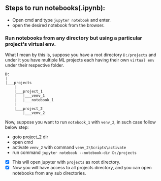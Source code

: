 ## Steps to run notebooks(.ipynb):
- Open cmd and type `jupyter notebook` and enter.
- open the desired notebook from the browser.

### Run notebooks from any directory but using a particular project's virtual env.

What I mean by this is, suppose you have a root directory `D:/projects` and under it you have multiple ML projects each having their own `virtual env` under their respective folder.

```
D:
|
|___projects
    |
    |___project_1
    |   |___venv_1
    |   |___notebook_1 
    |
    |___project_2
        |___venv_2
```
Now, suppose you want to run `notebook_1` with `venv_2`,
in such case follow below step:
- goto project_2 dir
- open cmd
- activate `venv_2` with command `venv_2\Scripts\activate`
- run command `jupyter notebook --notebook-dir D:/projects`
- [x] This will open jupyter with `projects` as root directory.
- [x] Now you will have access to all projects directory, and you can open notebooks from any sub directories.